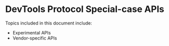 # DevTools Protocol Special-case APIs
Topics included in this document include:
* Experimental APIs
* Vendor-specific APIs